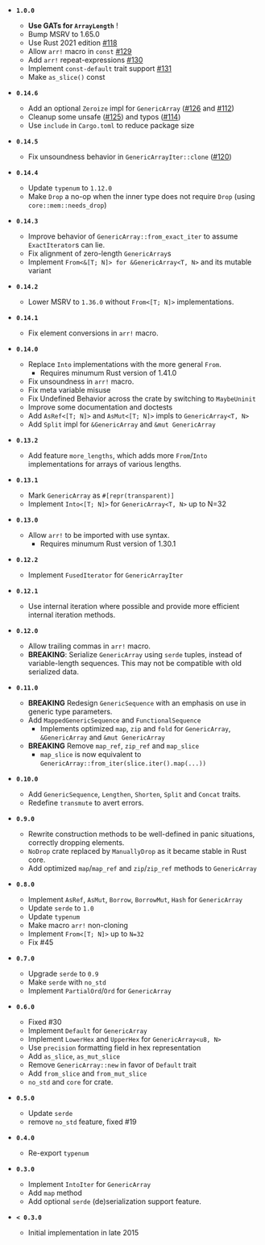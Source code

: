 * **`1.0.0`**
    * **Use GATs for `ArrayLength`** !
    * Bump MSRV to 1.65.0
    * Use Rust 2021 edition [#118](https://github.com/fizyk20/generic-array/pull/118)
    * Allow `arr!` macro in `const` [#129](https://github.com/fizyk20/generic-array/pull/129)
    * Add `arr!` repeat-expressions [#130](https://github.com/fizyk20/generic-array/pull/130)
    * Implement `const-default` trait support [#131](https://github.com/fizyk20/generic-array/pull/131)
    * Make `as_slice()` const

* **`0.14.6`**
    * Add an optional `Zeroize` impl for `GenericArray` ([#126](https://github.com/fizyk20/generic-array/pull/126) and [#112](https://github.com/fizyk20/generic-array/pull/112))
    * Cleanup some unsafe ([#125](https://github.com/fizyk20/generic-array/pull/125)) and typos ([#114](https://github.com/fizyk20/generic-array/pull/114))
    * Use `include` in `Cargo.toml` to reduce package size

* **`0.14.5`**
    * Fix unsoundness behavior in `GenericArrayIter::clone` ([#120](https://github.com/fizyk20/generic-array/pull/120))

* **`0.14.4`**
    * Update `typenum` to `1.12.0`
    * Make `Drop` a no-op when the inner type does not require `Drop` (using `core::mem::needs_drop`)

* **`0.14.3`**
    * Improve behavior of `GenericArray::from_exact_iter` to assume `ExactIterator`s can lie.
    * Fix alignment of zero-length `GenericArray`s
    * Implement `From<&[T; N]> for &GenericArray<T, N>` and its mutable variant

* **`0.14.2`**
    * Lower MSRV to `1.36.0` without `From<[T; N]>` implementations.

* **`0.14.1`**
    * Fix element conversions in `arr!` macro.

* **`0.14.0`**
    * Replace `Into` implementations with the more general `From`.
        * Requires minumum Rust version of 1.41.0
    * Fix unsoundness in `arr!` macro.
    * Fix meta variable misuse
    * Fix Undefined Behavior across the crate by switching to `MaybeUninit`
    * Improve some documentation and doctests
    * Add `AsRef<[T; N]>` and `AsMut<[T; N]>` impls to `GenericArray<T, N>`
    * Add `Split` impl for `&GenericArray` and `&mut GenericArray`

* **`0.13.2`**
    * Add feature `more_lengths`, which adds more `From`/`Into` implementations for arrays of various lengths.

* **`0.13.1`**
    * Mark `GenericArray` as `#[repr(transparent)]`
    * Implement `Into<[T; N]>` for `GenericArray<T, N>` up to N=32

* **`0.13.0`**
    * Allow `arr!` to be imported with use syntax.
        * Requires minumum Rust version of 1.30.1

* **`0.12.2`**
    * Implement `FusedIterator` for `GenericArrayIter`

* **`0.12.1`**
    * Use internal iteration where possible and provide more efficient internal iteration methods.

* **`0.12.0`**
    * Allow trailing commas in `arr!` macro.
    * **BREAKING**: Serialize `GenericArray` using `serde` tuples, instead of variable-length sequences. This may not be compatible with old serialized data.

* **`0.11.0`**
    * **BREAKING** Redesign `GenericSequence` with an emphasis on use in generic type parameters.
    * Add `MappedGenericSequence` and `FunctionalSequence`
        * Implements optimized `map`, `zip` and `fold` for `GenericArray`, `&GenericArray` and `&mut GenericArray`
    * **BREAKING** Remove `map_ref`, `zip_ref` and `map_slice`
        * `map_slice` is now equivalent to `GenericArray::from_iter(slice.iter().map(...))`
* **`0.10.0`**
    * Add `GenericSequence`, `Lengthen`, `Shorten`, `Split` and `Concat` traits.
    * Redefine `transmute` to avert errors.
* **`0.9.0`**
    * Rewrite construction methods to be well-defined in panic situations, correctly dropping elements.
    * `NoDrop` crate replaced by `ManuallyDrop` as it became stable in Rust core.
    * Add optimized `map`/`map_ref` and `zip`/`zip_ref` methods to `GenericArray`
* **`0.8.0`**
    * Implement `AsRef`, `AsMut`, `Borrow`, `BorrowMut`, `Hash` for `GenericArray`
    * Update `serde` to `1.0`
    * Update `typenum`
    * Make macro `arr!` non-cloning
    * Implement `From<[T; N]>` up to `N=32`
    * Fix #45
* **`0.7.0`**
    * Upgrade `serde` to `0.9`
    * Make `serde` with `no_std`
    * Implement `PartialOrd`/`Ord` for `GenericArray`
* **`0.6.0`**
    * Fixed #30
    * Implement `Default` for `GenericArray`
    * Implement `LowerHex` and `UpperHex` for `GenericArray<u8, N>`
    * Use `precision` formatting field in hex representation
    * Add `as_slice`, `as_mut_slice`
    * Remove `GenericArray::new` in favor of `Default` trait
    * Add `from_slice` and `from_mut_slice`
    * `no_std` and `core` for crate.
* **`0.5.0`**
    * Update `serde`
    * remove `no_std` feature, fixed #19
* **`0.4.0`**
    * Re-export `typenum`
* **`0.3.0`**
    * Implement `IntoIter` for `GenericArray`
    * Add `map` method
    * Add optional `serde` (de)serialization support feature.
* **`< 0.3.0`**
    * Initial implementation in late 2015
